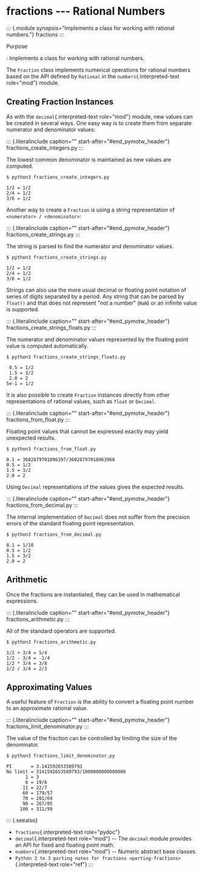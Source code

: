 # fractions \-\-- Rational Numbers

::: {.module synopsis="Implements a class for working with rational numbers."} fractions :::

Purpose

: Implements a class for working with rational numbers.

The `Fraction` class implements numerical operations for rational numbers based on the API defined by `Rational` in the `numbers`{.interpreted-text role="mod"} module.

## Creating Fraction Instances

As with the `decimal`{.interpreted-text role="mod"} module, new values can be created in several ways. One easy way is to create them from separate numerator and denominator values:

::: {.literalinclude caption="" start-after="#end_pymotw_header"} fractions_create_integers.py :::

The lowest common denominator is maintained as new values are computed.

```{.sourceCode .none}
$ python3 fractions_create_integers.py

1/2 = 1/2
2/4 = 1/2
3/6 = 1/2
```

Another way to create a `Fraction` is using a string representation of `<numerator> / <denominator>`:

::: {.literalinclude caption="" start-after="#end_pymotw_header"} fractions_create_strings.py :::

The string is parsed to find the numerator and denominator values.

```{.sourceCode .none}
$ python3 fractions_create_strings.py

1/2 = 1/2
2/4 = 1/2
3/6 = 1/2
```

Strings can also use the more usual decimal or floating point notation of series of digits separated by a period. Any string that can be parsed by `float()` and that does not represent \"not a number\" (`NaN`) or an infinite value is supported.

::: {.literalinclude caption="" start-after="#end_pymotw_header"} fractions_create_strings_floats.py :::

The numerator and denominator values represented by the floating point value is computed automatically.

```{.sourceCode .none}
$ python3 fractions_create_strings_floats.py

 0.5 = 1/2
 1.5 = 3/2
 2.0 = 2
5e-1 = 1/2
```

It is also possible to create `Fraction` instances directly from other representations of rational values, such as `float` or `Decimal`.

::: {.literalinclude caption="" start-after="#end_pymotw_header"} fractions_from_float.py :::

Floating point values that cannot be expressed exactly may yield unexpected results.

```{.sourceCode .none}
$ python3 fractions_from_float.py

0.1 = 3602879701896397/36028797018963968
0.5 = 1/2
1.5 = 3/2
2.0 = 2
```

Using `Decimal` representations of the values gives the expected results.

::: {.literalinclude caption="" start-after="#end_pymotw_header"} fractions_from_decimal.py :::

The internal implementation of `Decimal` does not suffer from the precision errors of the standard floating point representation.

```{.sourceCode .none}
$ python3 fractions_from_decimal.py

0.1 = 1/10
0.5 = 1/2
1.5 = 3/2
2.0 = 2
```

## Arithmetic

Once the fractions are instantiated, they can be used in mathematical expressions.

::: {.literalinclude caption="" start-after="#end_pymotw_header"} fractions_arithmetic.py :::

All of the standard operators are supported.

```{.sourceCode .none}
$ python3 fractions_arithmetic.py

1/2 + 3/4 = 5/4
1/2 - 3/4 = -1/4
1/2 * 3/4 = 3/8
1/2 / 3/4 = 2/3
```

## Approximating Values

A useful feature of `Fraction` is the ability to convert a floating point number to an approximate rational value.

::: {.literalinclude caption="" start-after="#end_pymotw_header"} fractions_limit_denominator.py :::

The value of the fraction can be controlled by limiting the size of the denominator.

```{.sourceCode .none}
$ python3 fractions_limit_denominator.py

PI       = 3.141592653589793
No limit = 3141592653589793/1000000000000000
       1 = 3
       6 = 19/6
      11 = 22/7
      60 = 179/57
      70 = 201/64
      90 = 267/85
     100 = 311/99
```

::: {.seealso}

- `fractions`{.interpreted-text role="pydoc"}
- `decimal`{.interpreted-text role="mod"} \-- The `decimal` module provides an API for fixed and floating point math.
- `numbers`{.interpreted-text role="mod"} \-- Numeric abstract base classes.
- `Python 2 to 3 porting notes for fractions <porting-fractions>`{.interpreted-text role="ref"} :::
